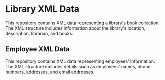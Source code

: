  
<h1>Library XML Data</h1>

<p>This repository contains XML data representing a library's book collection. The XML structure includes information about the library's location, description, librarian, and books.</p>

<h2>Employee XML Data</h2>

<p>This repository contains XML data representing employees' information. The XML structure includes details such as employees' names, phone numbers, addresses, and email addresses.</p>
